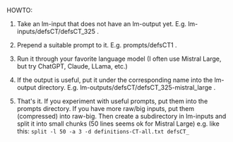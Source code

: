 HOWTO:

1. Take an lm-input that does not have an lm-output yet. E.g. lm-inputs/defsCT/defsCT_325 .

2. Prepend a suitable prompt to it. E.g. prompts/defsCT1 .

3. Run it through your favorite language model (I often use Mistral
Large, but try ChatGPT, Claude, LLama, etc.)

4. If the output is useful, put it under the corresponding name into
the lm-output directory. E.g. lm-outputs/defsCT/defsCT_325-mistral_large .

5. That's it. If you experiment with useful prompts, put them into the
prompts directory. If you have more raw/big inputs, put them
(compressed) into raw-big. Then create a subdirectory in lm-inputs and
split it into small chunks (50 lines seems ok for Mistral Large)
e.g. like this:
```split -l 50 -a 3 -d definitions-CT-all.txt defsCT_```

